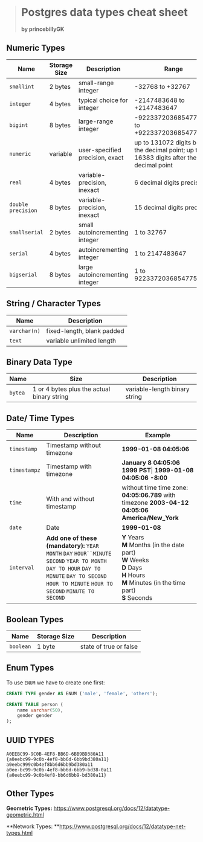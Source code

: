 > # Postgres data types cheat sheet
>
> **by princebillyGK**



<!-- START doctoc -->
<!-- END doctoc -->



## Numeric Types

| Name               | Storage Size | Description                     | Range                                                        |
| ------------------ | ------------ | ------------------------------- | ------------------------------------------------------------ |
| `smallint`         | 2 bytes      | small-range integer             | -32768 to +32767                                             |
| `integer`          | 4 bytes      | typical choice for integer      | -2147483648 to +2147483647                                   |
| `bigint`           | 8 bytes      | large-range integer             | -9223372036854775808 to +9223372036854775807                 |
| `numeric`          | variable     | user-specified precision, exact | up to 131072 digits before the decimal point; up to 16383 digits after the decimal point |
| `real`             | 4 bytes      | variable-precision, inexact     | 6 decimal digits precision                                   |
| `double precision` | 8 bytes      | variable-precision, inexact     | 15 decimal digits precision                                  |
| `smallserial`      | 2 bytes      | small autoincrementing integer  | 1 to 32767                                                   |
| `serial`           | 4 bytes      | autoincrementing integer        | 1 to 2147483647                                              |
| `bigserial`        | 8 bytes      | large autoincrementing integer  | 1 to 9223372036854775807                                     |



## String / Character Types

| Name         | Description                |
| ------------ | -------------------------- |
| `varchar(n)` | fixed-length, blank padded |
| `text`       | variable unlimited length  |



## Binary Data Type

| Name    | Size                                       | Description                   |
| ------- | ------------------------------------------ | ----------------------------- |
| `bytea` | 1 or 4 bytes plus the actual binary string | variable-length binary string |

## Date/ Time Types

| Name         | Description                                                  | Example                                                      |
| ------------ | ------------------------------------------------------------ | ------------------------------------------------------------ |
| `timestamp`  | Timestamp without timezone                                   | **1999-01-08 04:05:06**                                      |
| `timestampz` | Timestamp with timezone                                      | **January 8 04:05:06 1999 PST**\| **1999-01-08 04:05:06 -8:00** |
| `time`       | With and without timestamp                                   | without time time zone: **04:05:06.789**  with timezone **2003-04-12 04:05:06 America/New_York** |
| `date`       | Date                                                         | **1999-01-08**                                               |
| `interval`   | **Add one of these (mandatory):** `YEAR` `MONTH` `DAY` `HOUR``MINUTE` `SECOND` `YEAR TO MONTH` `DAY TO HOUR` `DAY TO MINUTE` `DAY TO SECOND` `HOUR TO MINUTE` `HOUR TO SECOND` `MINUTE TO SECOND` | **Y**	Years<br/>**M**	Months (in the date part)<br/>**W**	Weeks<br/>**D**	Days<br/>**H**	Hours<br/>**M**	Minutes (in the time part)<br/>**S**	Seconds |

## Boolean Types

| Name      | Storage Size | Description            |
| --------- | ------------ | ---------------------- |
| `boolean` | 1 byte       | state of true or false |



## Enum Types

To use `ENUM` we have to create one first:

```SQL
CREATE TYPE gender AS ENUM ('male', 'female', 'others');
```

```sql
CREATE TABLE person (
    name varchar(50),
   	gender gender			
);
```



## **UUID TYPES**

```
A0EEBC99-9C0B-4EF8-BB6D-6BB9BD380A11
{a0eebc99-9c0b-4ef8-bb6d-6bb9bd380a11}
a0eebc999c0b4ef8bb6d6bb9bd380a11
a0ee-bc99-9c0b-4ef8-bb6d-6bb9-bd38-0a11
{a0eebc99-9c0b4ef8-bb6d6bb9-bd380a11}
```



## Other Types

**Geometric Types:** https://www.postgresql.org/docs/12/datatype-geometric.html

**Network Types: **https://www.postgresql.org/docs/12/datatype-net-types.html